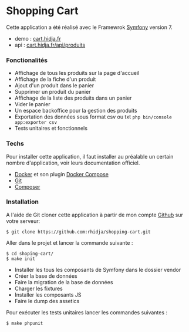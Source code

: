 # Shopping Cart
Cette application a été réalisé avec le Framewrok [Symfony](https://symfony.com/) version 7.

-   demo : [cart.hidja.fr](cart.hidja.fr)
-   api : [cart.hidja.fr/api/produits](cart.hidja.fr/api/produits)

### Fonctionalités
  - Affichage de tous les produits sur la page d'accueil
  - Affichage de la fiche d'un produit
  - Ajout d'un produit dans le panier
  - Supprimer un produit du panier
  - Affichage de la liste des produits dans un panier
  - Vider le panier
  - Un espace backoffice pour la gestion des produits
  - Exportation des données sous format csv ou txt
  `php bin/console app:exporter csv`
  - Tests unitaires et fonctionnels

### Techs

Pour installer cette application, il faut installer au préalable un certain nombre d'application, voir leurs documentation officiel.
* [Docker](https://www.docker.com/) et son plugin [Docker Compose](https://docs.docker.com/compose/)
* [Git](https://git-scm.com/)
* [Composer](https://getcomposer.org/)

### Installation

A l'aide de Git cloner cette application à partir de mon compte [Github](https://github.com/rhidja/cart) sur votre serveur:

```
$ git clone https://github.com:rhidja/shopping-cart.git
```

Aller dans le projet et lancer la commande suivante :

```
$ cd shoping-cart/
$ make init
```

- Installer les tous les composants de Symfony dans le dossier vendor
- Créer la base de données
- Faire la migration de la base de données
- Charger les fixtures
- Installer les composants JS
- Faire le dump des assetics

Pour exécuter les tests unitaires lancer les commandes suivantes :

```
$ make phpunit
```
